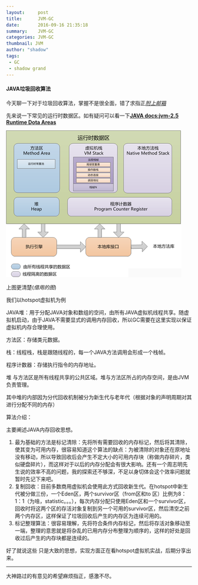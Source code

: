 ```yaml
---
layout:     post
title:      JVM-GC
date:       2016-09-16 21:35:18
summary:    JVM-GC
categories: JVM-GC
thumbnail: JVM
author: "shadow"
tags:
 - GC
 - shadow grand
---
```


#### JAVA垃圾回收算法

今天聊一下对于垃圾回收算法，掌握不是很全面，错了求指正[*附上邮箱*](wangpc625@gmail.com) 

 先来说一下常见的运行时数据区。如有疑问可以看一下[**JAVA docs:jvm-2.5 Runtime Dota Areas**](https://docs.oracle.com/javase/specs/jvms/se7/html/jvms-2.html#jvms-2.5) 

 ![JRunTime](/image/JRunTime.png)

上图更清楚(*借用的图*)

我们以hotspot虚拟机为例

JAVA堆：用于分配JAVA对象和数组的空间，由所有JAVA虚拟机线程共享。随虚拟机启动，由于JAVA不需要显式的调用内存回收，所以GC需要在这里实现以保证虚拟机内存合理使用。

方法区：存储类元数据。

栈：线程栈，栈是跟随线程的，每一个JAVA方法调用会形成一个栈帧。

程序计数器：存储执行指令的内存地址。

堆 与方法区是所有线程共享的公共区域。堆与方法区所占的内存空间，是由JVM负责管理。

其中堆的内部因为分代回收机制被分为新生代与老年代（根据对象的声明周期对其进行分配不同的内存）



算法介绍：

主要阐述JAVA内存回收思想。

1. 最为基础的方法是标记清除：先将所有需要回收的内存标记，然后将其清除，使其变为可用内存，很容易知道这个算法的缺点：为被清除的对象还在原地址没有移动，所以导致回收后会产生不定大小的可用内存块（称做内存碎片，类似硬盘碎片），而这样对于以后的内存分配会有很大影响。还有一个周志明先生说的效率不高的问题，我的探索还不够深，不足以身切体会这个效率问题就暂时先记下来吧。
2. 复制回收：目前多数商用虚拟机会使用此方式回收新生代。在hotspot中新生代被分做三份，一个Eden区，两个survivor区（from区和to 区）比例为8：1：1（为啥，statistic。。。），每次内存分配只使用Eden区和一个survivor区， 回收时将这两个区的存活对象复制到另一个可用的survivor区，然后清空之前两个内存区，这样保证了垃圾回收后产生的内存区为连续可用的。
3. 标记整理算法：很容易理解，先将符合条件内存标记，然后将存活对象移动至一端，整理的意思就是将杂乱的已用内存分布整理为顺序的，这样的好处是回收过后产生的内存块都是连续的。

好了就说这些 只是大致的思想，实现方面正在看hotspot虚拟机实战，后期分享出来。

---

 大神路过的有意见的希望麻烦指正，感激不尽。